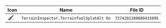 | Icon | Name | File ID |
| ---  | ---  | ---     |
| ![](TerrainInspector.TerrainToolSplatAlt%20On.png) | `TerrainInspector.TerrainToolSplatAlt On` | `7274201389689433895` |
